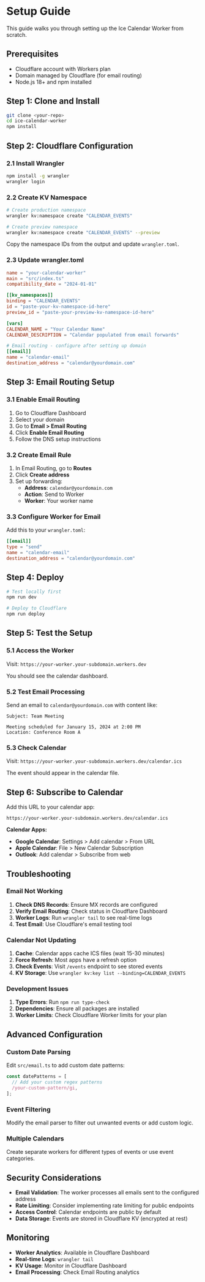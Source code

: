# Setup Guide

This guide walks you through setting up the Ice Calendar Worker from scratch.

## Prerequisites

- Cloudflare account with Workers plan
- Domain managed by Cloudflare (for email routing)
- Node.js 18+ and npm installed

## Step 1: Clone and Install

```bash
git clone <your-repo>
cd ice-calendar-worker
npm install
```

## Step 2: Cloudflare Configuration

### 2.1 Install Wrangler

```bash
npm install -g wrangler
wrangler login
```

### 2.2 Create KV Namespace

```bash
# Create production namespace
wrangler kv:namespace create "CALENDAR_EVENTS"

# Create preview namespace
wrangler kv:namespace create "CALENDAR_EVENTS" --preview
```

Copy the namespace IDs from the output and update `wrangler.toml`.

### 2.3 Update wrangler.toml

```toml
name = "your-calendar-worker"
main = "src/index.ts"
compatibility_date = "2024-01-01"

[[kv_namespaces]]
binding = "CALENDAR_EVENTS"
id = "paste-your-kv-namespace-id-here"
preview_id = "paste-your-preview-kv-namespace-id-here"

[vars]
CALENDAR_NAME = "Your Calendar Name"
CALENDAR_DESCRIPTION = "Calendar populated from email forwards"

# Email routing - configure after setting up domain
[[email]]
name = "calendar-email"
destination_address = "calendar@yourdomain.com"
```

## Step 3: Email Routing Setup

### 3.1 Enable Email Routing

1. Go to Cloudflare Dashboard
2. Select your domain
3. Go to **Email > Email Routing**
4. Click **Enable Email Routing**
5. Follow the DNS setup instructions

### 3.2 Create Email Rule

1. In Email Routing, go to **Routes**
2. Click **Create address**
3. Set up forwarding:
   - **Address**: `calendar@yourdomain.com`
   - **Action**: Send to Worker
   - **Worker**: Your worker name

### 3.3 Configure Worker for Email

Add this to your `wrangler.toml`:

```toml
[[email]]
type = "send"
name = "calendar-email"
destination_address = "calendar@yourdomain.com"
```

## Step 4: Deploy

```bash
# Test locally first
npm run dev

# Deploy to Cloudflare
npm run deploy
```

## Step 5: Test the Setup

### 5.1 Access the Worker

Visit: `https://your-worker.your-subdomain.workers.dev`

You should see the calendar dashboard.

### 5.2 Test Email Processing

Send an email to `calendar@yourdomain.com` with content like:

```
Subject: Team Meeting

Meeting scheduled for January 15, 2024 at 2:00 PM
Location: Conference Room A
```

### 5.3 Check Calendar

Visit: `https://your-worker.your-subdomain.workers.dev/calendar.ics`

The event should appear in the calendar file.

## Step 6: Subscribe to Calendar

Add this URL to your calendar app:
```
https://your-worker.your-subdomain.workers.dev/calendar.ics
```

**Calendar Apps:**
- **Google Calendar**: Settings > Add calendar > From URL
- **Apple Calendar**: File > New Calendar Subscription
- **Outlook**: Add calendar > Subscribe from web

## Troubleshooting

### Email Not Working

1. **Check DNS Records**: Ensure MX records are configured
2. **Verify Email Routing**: Check status in Cloudflare Dashboard
3. **Worker Logs**: Run `wrangler tail` to see real-time logs
4. **Test Email**: Use Cloudflare's email testing tool

### Calendar Not Updating

1. **Cache**: Calendar apps cache ICS files (wait 15-30 minutes)
2. **Force Refresh**: Most apps have a refresh option
3. **Check Events**: Visit `/events` endpoint to see stored events
4. **KV Storage**: Use `wrangler kv:key list --binding=CALENDAR_EVENTS`

### Development Issues

1. **Type Errors**: Run `npm run type-check`
2. **Dependencies**: Ensure all packages are installed
3. **Worker Limits**: Check Cloudflare Worker limits for your plan

## Advanced Configuration

### Custom Date Parsing

Edit `src/email.ts` to add custom date patterns:

```typescript
const datePatterns = [
  // Add your custom regex patterns
  /your-custom-pattern/gi,
];
```

### Event Filtering

Modify the email parser to filter out unwanted events or add custom logic.

### Multiple Calendars

Create separate workers for different types of events or use event categories.

## Security Considerations

- **Email Validation**: The worker processes all emails sent to the configured address
- **Rate Limiting**: Consider implementing rate limiting for public endpoints
- **Access Control**: Calendar endpoints are public by default
- **Data Storage**: Events are stored in Cloudflare KV (encrypted at rest)

## Monitoring

- **Worker Analytics**: Available in Cloudflare Dashboard
- **Real-time Logs**: `wrangler tail`
- **KV Usage**: Monitor in Cloudflare Dashboard
- **Email Processing**: Check Email Routing analytics